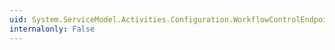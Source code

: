 ```yaml
---
uid: System.ServiceModel.Activities.Configuration.WorkflowControlEndpointElement.EndpointType
internalonly: False
---
```


